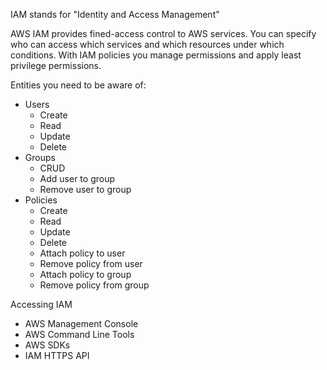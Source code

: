 IAM stands for "Identity and Access Management"

AWS IAM provides fined-access control to AWS services.
You can specify who can access which services and which resources under which conditions.
With IAM policies you manage permissions and apply least privilege permissions.

Entities you need to be aware of:

* Users
    * Create
    * Read
    * Update
    * Delete
* Groups
    * CRUD
    * Add user to group
    * Remove user to group
* Policies
    * Create
    * Read
    * Update
    * Delete
    * Attach policy to user
    * Remove policy from user
    * Attach policy to group
    * Remove policy from group

Accessing IAM

* AWS Management Console
* AWS Command Line Tools
* AWS SDKs
* IAM HTTPS API